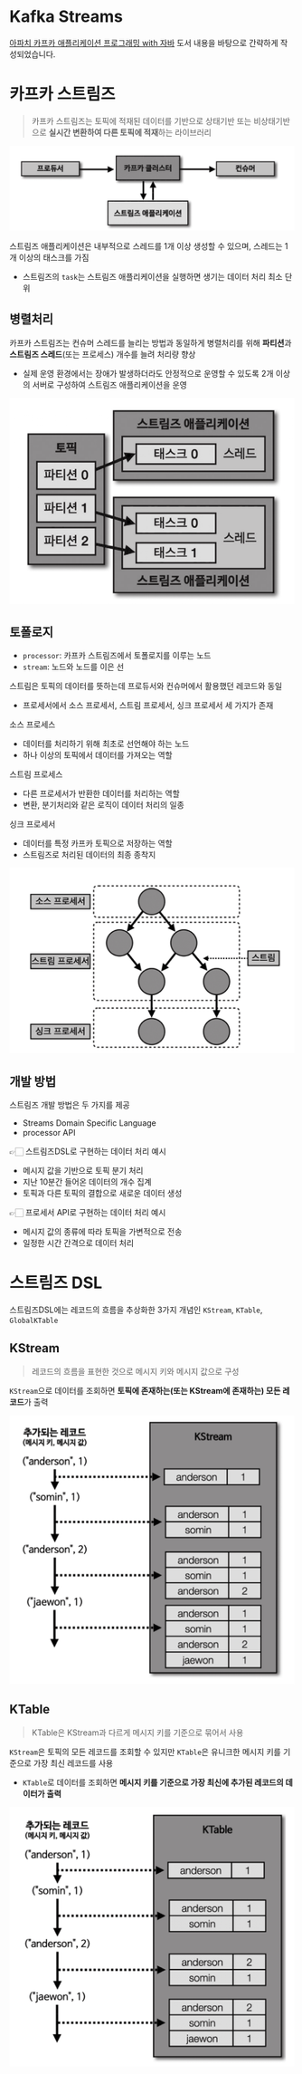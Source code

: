 # Kafka Streams

[아파치 카프카 애플리케이션 프로그래밍 with 자바](https://product.kyobobook.co.kr/detail/S000001842177) 도서 내용을 바탕으로 간략하게 작성되었습니다.

# 카프카 스트림즈

> 카프카 스트림즈는 토픽에 적재된 데이터를 기반으로 상태기반 또는 비상태기반으로 **실시간 변환하여 다른 토픽에 적재**하는 라이브러리

![Result](https://github.com/jihunparkme/blog/blob/main/img/kafka-streams/kafka-stremas.png?raw=true 'Result')

스트림즈 애플리케이션은 내부적으로 스레드를 1개 이상 생성할 수 있으며, 스레드는 1개 이상의 태스크를 가짐
- 스트림즈의 `task`는 스트림즈 애플리케이션을 실행하면 생기는 데이터 처리 최소 단위

## 병렬처리

카프카 스트림즈는 컨슈머 스레드를 늘리는 방법과 동일하게 병렬처리를 위해 **파티션**과 **스트림즈 스레드**(또는 프로세스) 개수를 늘려 처리량 향상
- 실제 운영 환경에서는 장애가 발생하더라도 안정적으로 운영할 수 있도록 2개 이상의 서버로 구성하여 스트림즈 애플리케이션을 운영

![Result](https://github.com/jihunparkme/blog/blob/main/img/kafka-streams/parallel-stream.png?raw=true 'Result')

## 토폴로지

- `processor`: 카프카 스트림즈에서 토폴로지를 이루는 노드
- `stream`: 노드와 노드를 이은 선

스트림은 토픽의 데이터를 뜻하는데 프로듀서와 컨슈머에서 활용했던 레코드와 동일
- 프로세서에서 소스 프로세서, 스트림 프로세서, 싱크 프로세서 세 가지가 존재

소스 프로세스
- 데이터를 처리하기 위해 최초로 선언해야 하는 노드
- 하나 이상의 토픽에서 데이터를 가져오는 역할

스트림 프로세스
- 다른 프로세서가 반환한 데이터를 처리하는 역할
- 변환, 분기처리와 같은 로직이 데이터 처리의 일종

싱크 프로세서
- 데이터를 특정 카프카 토픽으로 저장하는 역할
- 스트림즈로 처리된 데이터의 최종 종착지

![Result](https://github.com/jihunparkme/blog/blob/main/img/kafka-streams/topology.png?raw=true 'Result')

## 개발 방법

스트림즈 개발 방법은 두 가지를 제공

- Streams Domain Specific Language 
- processor API

👉🏻 스트림즈DSL로 구현하는 데이터 처리 예시
- 메시지 값을 기반으로 토픽 분기 처리
- 지난 10분간 들어온 데이터의 개수 집계
- 토픽과 다른 토픽의 결합으로 새로운 데이터 생성

👉🏻 프로세서 API로 구현하는 데이터 처리 예시
- 메시지 값의 종류에 따라 토픽을 가변적으로 전송
- 일정한 시간 간격으로 데이터 처리

# 스트림즈 DSL

스트림즈DSL에는 레코드의 흐름을 추상화한 3가지 개념인 `KStream`, `KTable`, `GlobalKTable`

## KStream

> 레코드의 흐름을 표현한 것으로 메시지 키와 메시지 값으로 구성

`KStream`으로 데이터를 조회하면 **토픽에 존재하는(또는 KStream에 존재하는) 모든 레코드**가 출력

![Result](https://github.com/jihunparkme/blog/blob/main/img/kafka-streams/kstream-example.png?raw=true 'Result')

## KTable

> KTable은 KStream과 다르게 메시지 키를 기준으로 묶어서 사용

`KStream`은 토픽의 모든 레코드를 조회할 수 있지만 `KTable`은 유니크한 메시지 키를 기준으로 가장 최신 레코드를 사용
- `KTable`로 데이터를 조회하면 **메시지 키를 기준으로 가장 최신에 추가된 레코드의 데이터가 출력**

![Result](https://github.com/jihunparkme/blog/blob/main/img/kafka-streams/ktable.png?raw=true 'Result')